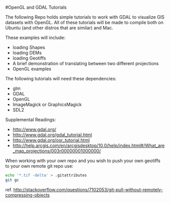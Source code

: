 #OpenGL and GDAL Tutorials

The following Repo holds simple tutorials to work with GDAL to visualize GIS datasets with OpenGL. All of these tutorials will be made to compile both on Ubuntu (and other distros that are similar) and Mac. 

These examples will include:
* loading Shapes
* loading DEMs
* loading Geotiffs
* A brief demonstration of translating between two different projections
* OpenGL examples

The following tutorials will need these dependencies:
* glm
* GDAL
* OpenGL
* ImageMagick or GraphicsMagick
* SDL2

Supplemental Readings: 
* http://www.gdal.org/
* http://www.gdal.org/gdal_tutorial.html
* http://www.gdal.org/osr_tutorial.html
* http://help.arcgis.com/en/arcgisdesktop/10.0/help/index.html#/What_are_map_projections/003r00000001000000/

When working with your own repo and you wish to push your own geotiffs to your own remote git repo use:
```bash
echo '*.tif -delta' > .gitattributes
git gc
```
ref. http://stackoverflow.com/questions/7102053/git-pull-without-remotely-compressing-objects
